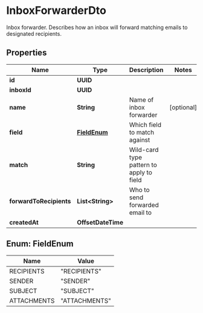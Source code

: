 

# InboxForwarderDto

Inbox forwarder. Describes how an inbox will forward matching emails to designated recipients.

## Properties

| Name | Type | Description | Notes |
|------------ | ------------- | ------------- | -------------|
|**id** | **UUID** |  |  |
|**inboxId** | **UUID** |  |  |
|**name** | **String** | Name of inbox forwarder |  [optional] |
|**field** | [**FieldEnum**](#FieldEnum) | Which field to match against |  |
|**match** | **String** | Wild-card type pattern to apply to field |  |
|**forwardToRecipients** | **List&lt;String&gt;** | Who to send forwarded email to |  |
|**createdAt** | **OffsetDateTime** |  |  |



## Enum: FieldEnum

| Name | Value |
|---- | -----|
| RECIPIENTS | &quot;RECIPIENTS&quot; |
| SENDER | &quot;SENDER&quot; |
| SUBJECT | &quot;SUBJECT&quot; |
| ATTACHMENTS | &quot;ATTACHMENTS&quot; |



